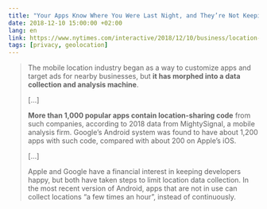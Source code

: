 ```yaml
---
title: "Your Apps Know Where You Were Last Night, and They’re Not Keeping It Secret"
date: 2018-12-10 15:00:00 +02:00
lang: en
link: https://www.nytimes.com/interactive/2018/12/10/business/location-data-privacy-apps.html
tags: [privacy, geolocation]
---
```


> The mobile location industry began as a way to customize apps and target ads for nearby businesses, but **it has morphed into a data collection and analysis machine**.
>
> […]
>
> **More than 1,000 popular apps contain location-sharing code** from such companies, according to 2018 data from MightySignal, a mobile analysis firm. Google’s Android system was found to have about 1,200 apps with such code, compared with about 200 on Apple’s iOS.
>
> […]
>
> Apple and Google have a financial interest in keeping developers happy, but both have taken steps to limit location data collection. In the most recent version of Android, apps that are not in use can collect locations “a few times an hour”, instead of continuously.
